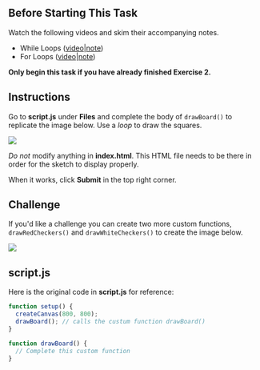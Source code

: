 ## Before Starting This Task

Watch the following videos and skim their accompanying notes.

* While Loops ([video](https://drive.google.com/file/d/1hAPQlUdGLwIfuRGUw_b-Pp0CRklKcHC0/view?usp=sharing)|[note](https://github.com/MissStrong/ICS2O_Semester_1_2021-2022/blob/main/Notes/Unit%202/Note%2004%20-%20While%20Loops.md))
* For Loops ([video](https://drive.google.com/file/d/1G_wYZzyhOTwXHgzI9CVNQKNb87GOJ1nT/view?usp=sharing)|[note](https://github.com/MissStrong/ICS2O_Semester_1_2021-2022/blob/main/Notes/Unit%202/Note%2005%20-%20For%20Loops.md))

**Only begin this task if you have already finished Exercise 2.**

## Instructions

Go to **script.js** under **Files** and complete the body of `drawBoard()`  to replicate the image below. Use a *loop* to draw the squares.

![](https://raw.githubusercontent.com/MissStrong/ICS2O_Semester_1_2021-2022/main/Images/Checkerboard1.png)

*Do not* modify anything in **index.html**. This HTML file needs to be there in order for the sketch to display properly.

When it works, click **Submit** in the top right corner. 

## Challenge

If you'd like a challenge you can create two more custom functions, `drawRedCheckers()` and `drawWhiteCheckers()` to create the image below.

![](https://raw.githubusercontent.com/MissStrong/ICS2O_Semester_1_2021-2022/main/Images/Checkerboard2.png)


## script.js

Here is the original code in **script.js** for reference:

```javascript
function setup() {
  createCanvas(800, 800);
  drawBoard(); // calls the custum function drawBoard()
}

function drawBoard() {
  // Complete this custom function
}
```

